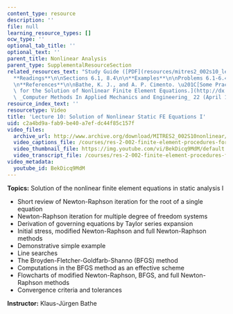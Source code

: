 ```yaml
---
content_type: resource
description: ''
file: null
learning_resource_types: []
ocw_type: ''
optional_tab_title: ''
optional_text: ''
parent_title: Nonlinear Analysis
parent_type: SupplementalResourceSection
related_resources_text: "Study Guide ([PDF](resources/mitres2_002s10_lec10-1))\n\n\
  **Readings**\n\nSections 6.1, 8.4\n\n**Examples**\n\nProblems 6.1-6.4, 8.23, 8.24\n\
  \n**References**\n\nBathe, K. J., and A. P. Cimento. \u201C[Some Practical Procedures\
  \ for the Solution of Nonlinear Finite Element Equations.](http://dx.doi.org/10.1016/0045-7825(80)90051-1)\u201D\
  \ _Computer Methods In Applied Mechanics and Engineering_ 22 (April 1980): 59-85."
resource_index_text: ''
resourcetype: Video
title: 'Lecture 10: Solution of Nonlinear Static FE Equations I'
uid: c2a4bd9a-fab9-be40-a7ef-dc44f85c157f
video_files:
  archive_url: http://www.archive.org/download/MITRES2_002S10nonlinear/MITRES2_002S10nonlinear_lec10_300k.mp4
  video_captions_file: /courses/res-2-002-finite-element-procedures-for-solids-and-structures-spring-2010/9cc9469410ba518caf95cb9c6ec84143_BekDicq9MdM.vtt
  video_thumbnail_file: https://img.youtube.com/vi/BekDicq9MdM/default.jpg
  video_transcript_file: /courses/res-2-002-finite-element-procedures-for-solids-and-structures-spring-2010/704d7702fd1762ff15c5e9ad4f29fff8_BekDicq9MdM.pdf
video_metadata:
  youtube_id: BekDicq9MdM
---
```


**Topics:** Solution of the nonlinear finite element equations in static analysis I

*   Short review of Newton-Raphson iteration for the root of a single equation
*   Newton-Raphson iteration for multiple degree of freedom systems
*   Derivation of governing equations by Taylor series expansion
*   Initial stress, modified Newton-Raphson and full Newton-Raphson methods
*   Demonstrative simple example
*   Line searches
*   The Broyden-Fletcher-Goldfarb-Shanno (BFGS) method
*   Computations in the BFGS method as an effective scheme
*   Flowcharts of modified Newton-Raphson, BFGS, and full Newton-Raphson methods
*   Convergence criteria and tolerances

**Instructor:** Klaus-Jürgen Bathe